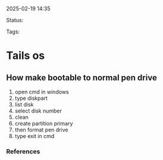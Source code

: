 2025-02-19 14:35

Status:

Tags:

# Tails os

## How make bootable to normal pen drive

1. open cmd in windows 
2. type diskpart 
3. list disk
4. select disk number 
5. clean 
6. create partition primary 
7. then format pen drive 
8. type exit in cmd 




### References
